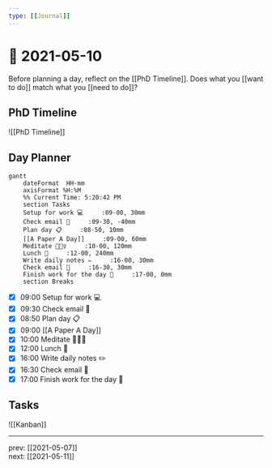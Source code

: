 ```yaml
---
type: [[Journal]]
---
```


# 📆 2021-05-10

Before planning a day, reflect on the [[PhD Timeline]]. Does what you [[want to do]] match what you [[need to do]]?

## PhD Timeline

![[PhD Timeline]]

## Day Planner
```mermaid
gantt
    dateFormat  HH-mm
    axisFormat %H:%M
    %% Current Time: 5:20:42 PM
    section Tasks
    Setup for work 💻     :09-00, 30mm
    Check email 📧     :09-30, -40mm
    Plan day 📋     :08-50, 10mm
    [[A Paper A Day]]     :09-00, 60mm
    Meditate 🧘🏻‍♀️     :10-00, 120mm
    Lunch 🍙     :12-00, 240mm
    Write daily notes ✏️     :16-00, 30mm
    Check email 📧     :16-30, 30mm
    Finish work for the day 🎉     :17-00, 0mm
    section Breaks

```

- [x] 09:00 Setup for work 💻
- [x] 09:30 Check email 📧
- [x] 08:50 Plan day 📋
- [x] 09:00 [[A Paper A Day]]
- [x] 10:00 Meditate 🧘🏻‍♀️
- [x] 12:00 Lunch 🍙
- [x] 16:00 Write daily notes ✏️
- [x] 16:30 Check email 📧
- [x] 17:00 Finish work for the day 🎉

## Tasks

![[Kanban]]

---

prev: [[2021-05-07]]  
next: [[2021-05-11]]  